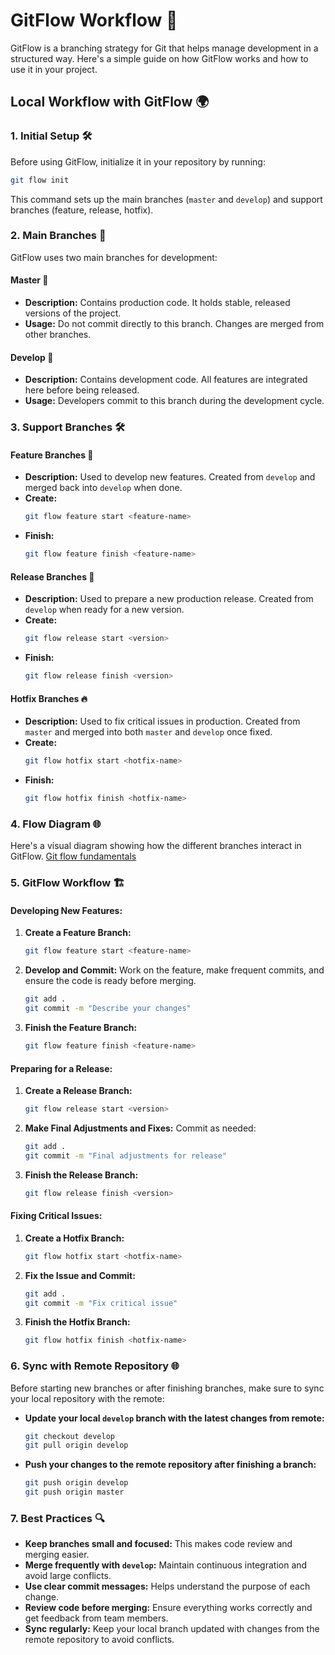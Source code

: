 # GitFlow Workflow 🌳

GitFlow is a branching strategy for Git that helps manage development in a structured way. Here's a simple guide on how GitFlow works and how to use it in your project.

## Local Workflow with GitFlow 🌍

### 1. **Initial Setup 🛠️**

Before using GitFlow, initialize it in your repository by running:

```bash
git flow init
```

This command sets up the main branches (`master` and `develop`) and support branches (feature, release, hotfix).

### 2. **Main Branches 🧭**

GitFlow uses two main branches for development:

#### **Master 🏅**
- **Description:** Contains production code. It holds stable, released versions of the project.
- **Usage:** Do not commit directly to this branch. Changes are merged from other branches.

#### **Develop 🚀**
- **Description:** Contains development code. All features are integrated here before being released.
- **Usage:** Developers commit to this branch during the development cycle.

### 3. **Support Branches 🛠️**

#### **Feature Branches 🌟**
- **Description:** Used to develop new features. Created from `develop` and merged back into `develop` when done.
- **Create:** 
  ```bash
  git flow feature start <feature-name>
  ```
- **Finish:** 
  ```bash
  git flow feature finish <feature-name>
  ```

#### **Release Branches 🚀**
- **Description:** Used to prepare a new production release. Created from `develop` when ready for a new version.
- **Create:** 
  ```bash
  git flow release start <version>
  ```
- **Finish:** 
  ```bash
  git flow release finish <version>
  ```

#### **Hotfix Branches 🔥**
- **Description:** Used to fix critical issues in production. Created from `master` and merged into both `master` and `develop` once fixed.
- **Create:** 
  ```bash
  git flow hotfix start <hotfix-name>
  ```
- **Finish:** 
  ```bash
  git flow hotfix finish <hotfix-name>
  ```

### 4. **Flow Diagram 🌐**

Here's a visual diagram showing how the different branches interact in GitFlow.
[Git flow fundamentals](https://github.com/Riwi-io-Medellin/git_gitflow_fundamentals)

### 5. **GitFlow Workflow 🏗️**

#### **Developing New Features:**
1. **Create a Feature Branch:**
   ```bash
   git flow feature start <feature-name>
   ```
2. **Develop and Commit:**
   Work on the feature, make frequent commits, and ensure the code is ready before merging.
   ```bash
   git add .
   git commit -m "Describe your changes"
   ```
3. **Finish the Feature Branch:**
   ```bash
   git flow feature finish <feature-name>
   ```

#### **Preparing for a Release:**
1. **Create a Release Branch:**
   ```bash
   git flow release start <version>
   ```
2. **Make Final Adjustments and Fixes:**
   Commit as needed:
   ```bash
   git add .
   git commit -m "Final adjustments for release"
   ```
3. **Finish the Release Branch:**
   ```bash
   git flow release finish <version>
   ```

#### **Fixing Critical Issues:**
1. **Create a Hotfix Branch:**
   ```bash
   git flow hotfix start <hotfix-name>
   ```
2. **Fix the Issue and Commit:**
   ```bash
   git add .
   git commit -m "Fix critical issue"
   ```
3. **Finish the Hotfix Branch:**
   ```bash
   git flow hotfix finish <hotfix-name>
   ```

### 6. **Sync with Remote Repository 🌐**

Before starting new branches or after finishing branches, make sure to sync your local repository with the remote:

- **Update your local `develop` branch with the latest changes from remote:**
  ```bash
  git checkout develop
  git pull origin develop
  ```

- **Push your changes to the remote repository after finishing a branch:**
  ```bash
  git push origin develop
  git push origin master
  ```

### 7. **Best Practices 🔍**

- **Keep branches small and focused:** This makes code review and merging easier.
- **Merge frequently with `develop`:** Maintain continuous integration and avoid large conflicts.
- **Use clear commit messages:** Helps understand the purpose of each change.
- **Review code before merging:** Ensure everything works correctly and get feedback from team members.
- **Sync regularly:** Keep your local branch updated with changes from the remote repository to avoid conflicts.
